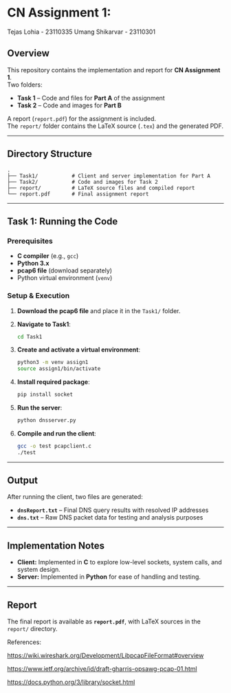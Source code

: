 # CN Assignment 1:
Tejas Lohia - 23110335
Umang Shikarvar - 23110301

## Overview
This repository contains the implementation and report for **CN Assignment 1**.  
Two folders:

- **Task 1** – Code and files for **Part A** of the assignment  
- **Task 2** – Code and images for **Part B**

A report (`report.pdf`) for the assignment is included.  
The `report/` folder contains the LaTeX source (`.tex`) and the generated PDF.

---

## Directory Structure
```
.
├── Task1/           # Client and server implementation for Part A
├── Task2/           # Code and images for Task 2
├── report/          # LaTeX source files and compiled report
└── report.pdf       # Final assignment report
```

---

## Task 1: Running the Code

### Prerequisites
- **C compiler** (e.g., `gcc`)
- **Python 3.x**
- **pcap6 file** (download separately)
- Python virtual environment (`venv`)

### Setup & Execution

1. **Download the pcap6 file** and place it in the `Task1/` folder.

2. **Navigate to Task1**:
   ```bash
   cd Task1
   ```

3. **Create and activate a virtual environment**:
   ```bash
   python3 -m venv assign1
   source assign1/bin/activate
   ```

4. **Install required package**:
   ```bash
   pip install socket
   ```

5. **Run the server**:
   ```bash
   python dnsserver.py
   ```

6. **Compile and run the client**:
   ```bash
   gcc -o test pcapclient.c
   ./test
   ```

---

## Output
After running the client, two files are generated:

- **`dnsReport.txt`** – Final DNS query results with resolved IP addresses  
- **`dns.txt`** – Raw DNS packet data for testing and analysis purposes

---

## Implementation Notes
- **Client:** Implemented in **C** to explore low-level sockets, system calls, and system design.  
- **Server:** Implemented in **Python** for ease of handling and testing.

---

## Report
The final report is available as **`report.pdf`**, with LaTeX sources in the `report/` directory.

References:

https://wiki.wireshark.org/Development/LibpcapFileFormat#overview

https://www.ietf.org/archive/id/draft-gharris-opsawg-pcap-01.html

https://docs.python.org/3/library/socket.html
